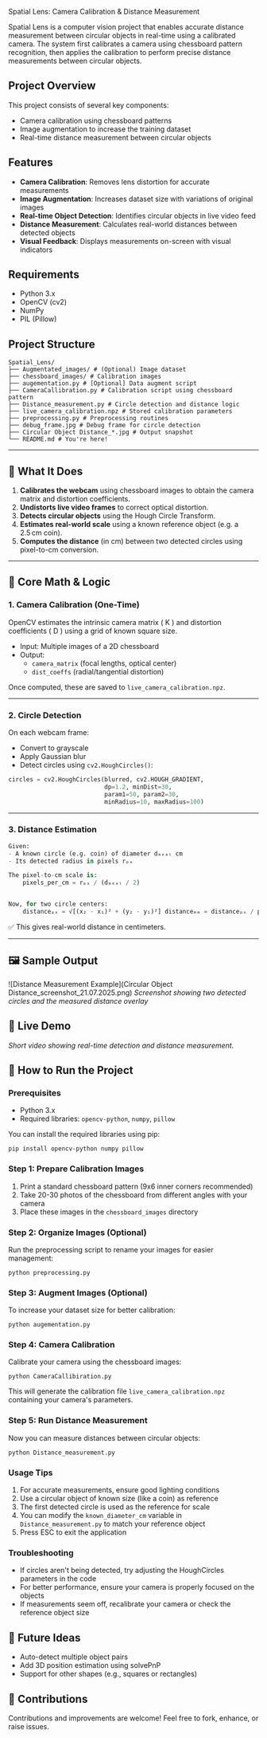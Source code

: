 Spatial Lens: Camera Calibration & Distance Measurement

Spatial Lens is a computer vision project that enables accurate distance measurement between circular objects in real-time using a calibrated camera. The system first calibrates a camera using chessboard pattern recognition, then applies the calibration to perform precise distance measurements between circular objects.

## Project Overview

This project consists of several key components:
- Camera calibration using chessboard patterns
- Image augmentation to increase the training dataset
- Real-time distance measurement between circular objects

## Features

- **Camera Calibration**: Removes lens distortion for accurate measurements
- **Image Augmentation**: Increases dataset size with variations of original images
- **Real-time Object Detection**: Identifies circular objects in live video feed
- **Distance Measurement**: Calculates real-world distances between detected objects
- **Visual Feedback**: Displays measurements on-screen with visual indicators

## Requirements

- Python 3.x
- OpenCV (cv2)
- NumPy
- PIL (Pillow)

## Project Structure
    Spatial_Lens/
    ├── Augmentated_images/ # (Optional) Image dataset
    ├── chessboard_images/ # Calibration images
    ├── augementation.py # [Optional] Data augment script
    ├── CameraCallibration.py # Calibration script using chessboard pattern
    ├── Distance_measurement.py # Circle detection and distance logic
    ├── live_camera_calibration.npz # Stored calibration parameters
    ├── preprocessing.py # Preprocessing routines
    ├── debug_frame.jpg # Debug frame for circle detection
    ├── Circular Object Distance_*.jpg # Output snapshot
    └── README.md # You're here!

---

## 📌 What It Does

1. **Calibrates the webcam** using chessboard images to obtain the camera matrix and distortion coefficients.
2. **Undistorts live video frames** to correct optical distortion.
3. **Detects circular objects** using the Hough Circle Transform.
4. **Estimates real-world scale** using a known reference object (e.g. a 2.5 cm coin).
5. **Computes the distance** (in cm) between two detected circles using pixel-to-cm conversion.

---

## 📐 Core Math & Logic

### 1. Camera Calibration (One-Time)

OpenCV estimates the intrinsic camera matrix \( K \) and distortion coefficients \( D \) using a grid of known square size.

- Input: Multiple images of a 2D chessboard
- Output: 
  - `camera_matrix` (focal lengths, optical center)
  - `dist_coeffs` (radial/tangential distortion)

Once computed, these are saved to `live_camera_calibration.npz`.

---

### 2. Circle Detection

On each webcam frame:

- Convert to grayscale  
- Apply Gaussian blur  
- Detect circles using `cv2.HoughCircles()`:

```python
circles = cv2.HoughCircles(blurred, cv2.HOUGH_GRADIENT,
                           dp=1.2, minDist=30,
                           param1=50, param2=30,
                           minRadius=10, maxRadius=100)
```
---

### 3. Distance Estimation

```python
Given:
- A known circle (e.g. coin) of diameter dₘₑₐₗ cm
- Its detected radius in pixels rₚₓ

The pixel-to-cm scale is:
    pixels_per_cm = rₚₓ / (dₘₑₐₗ / 2)


Now, for two circle centers:
    distanceₚₓ = √[(x₂ - x₁)² + (y₂ - y₁)²] distanceₘₘ = distanceₚₓ / pixels_per_cm
```


✅ This gives real-world distance in centimeters.

---

## 🖼️ Sample Output

![Distance Measurement Example](Circular Object Distance_screenshot_21.07.2025.png)
*Screenshot showing two detected circles and the measured distance overlay*

## 🎥 Live Demo

<!-- 📹 PLACEHOLDER: EMBED OR LINK TO DEMO VIDEO HERE -->
*Short video showing real-time detection and distance measurement.*

## 🚀 How to Run the Project

### Prerequisites
- Python 3.x
- Required libraries: `opencv-python`, `numpy`, `pillow`

You can install the required libraries using pip:

    pip install opencv-python numpy pillow


### Step 1: Prepare Calibration Images
1. Print a standard chessboard pattern (9x6 inner corners recommended)
2. Take 20-30 photos of the chessboard from different angles with your camera
3. Place these images in the `chessboard_images` directory

### Step 2: Organize Images (Optional)
Run the preprocessing script to rename your images for easier management:
    
    python preprocessing.py


### Step 3: Augment Images (Optional)
To increase your dataset size for better calibration:
    
    python augementation.py


### Step 4: Camera Calibration
Calibrate your camera using the chessboard images:
    
    python CameraCallibiration.py

This will generate the calibration file `live_camera_calibration.npz` containing your camera's parameters.

### Step 5: Run Distance Measurement
Now you can measure distances between circular objects:
    
    python Distance_measurement.py

### Usage Tips
1. For accurate measurements, ensure good lighting conditions
2. Use a circular object of known size (like a coin) as reference
3. The first detected circle is used as the reference for scale
4. You can modify the `known_diameter_cm` variable in `Distance_measurement.py` to match your reference object
5. Press ESC to exit the application

### Troubleshooting
- If circles aren't being detected, try adjusting the HoughCircles parameters in the code
- For better performance, ensure your camera is properly focused on the objects
- If measurements seem off, recalibrate your camera or check the reference object size

## 🧠 Future Ideas
- Auto-detect multiple object pairs
- Add 3D position estimation using solvePnP
- Support for other shapes (e.g., squares or rectangles)

## 🤝 Contributions
Contributions and improvements are welcome! Feel free to fork, enhance, or raise issues.

